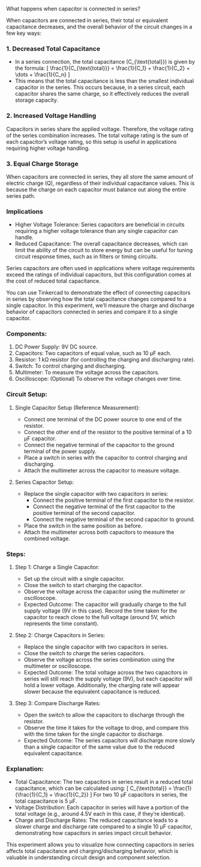 What happens when capacitor is connected in series?

When capacitors are connected in series, their total or equivalent capacitance decreases, and the overall behavior of the circuit changes in a few key ways:

### 1. Decreased Total Capacitance

   - In a series connection, the total capacitance \(C_{\text{total}}\) is given by the formula:
     \[
     \frac{1}{C_{\text{total}}} = \frac{1}{C_1} + \frac{1}{C_2} + \dots + \frac{1}{C_n}
     \]
   - This means that the total capacitance is less than the smallest individual capacitor in the series. This occurs because, in a series circuit, each capacitor shares the same charge, so it effectively reduces the overall storage capacity.

### 2. Increased Voltage Handling

Capacitors in series share the applied voltage. Therefore, the voltage rating of the series combination increases. The total voltage rating is the sum of each capacitor’s voltage rating, so this setup is useful in applications requiring higher voltage handling.

### 3. Equal Charge Storage

When capacitors are connected in series, they all store the same amount of electric charge \(Q\), regardless of their individual capacitance values. This is because the charge on each capacitor must balance out along the entire series path.

### Implications

   - Higher Voltage Tolerance: Series capacitors are beneficial in circuits requiring a higher voltage tolerance than any single capacitor can handle.
   - Reduced Capacitance: The overall capacitance decreases, which can limit the ability of the circuit to store energy but can be useful for tuning circuit response times, such as in filters or timing circuits. 

Series capacitors are often used in applications where voltage requirements exceed the ratings of individual capacitors, but this configuration comes at the cost of reduced total capacitance.

You can use Tinkercad to demonstrate the effect of connecting capacitors in series by observing how the total capacitance changes compared to a single capacitor. In this experiment, we’ll measure the charge and discharge behavior of capacitors connected in series and compare it to a single capacitor.

### Components:

1. DC Power Supply: 9V DC source.
2. Capacitors: Two capacitors of equal value, such as 10 µF each.
3. Resistor: 1 kΩ resistor (for controlling the charging and discharging rate).
4. Switch: To control charging and discharging.
5. Multimeter: To measure the voltage across the capacitors.
6. Oscilloscope: (Optional) To observe the voltage changes over time.

### Circuit Setup:

1. Single Capacitor Setup (Reference Measurement):
   - Connect one terminal of the DC power source to one end of the resistor.
   - Connect the other end of the resistor to the positive terminal of a 10 µF capacitor.
   - Connect the negative terminal of the capacitor to the ground terminal of the power supply.
   - Place a switch in series with the capacitor to control charging and discharging.
   - Attach the multimeter across the capacitor to measure voltage.

2. Series Capacitor Setup:
   - Replace the single capacitor with two capacitors in series:
     - Connect the positive terminal of the first capacitor to the resistor.
     - Connect the negative terminal of the first capacitor to the positive terminal of the second capacitor.
     - Connect the negative terminal of the second capacitor to ground.
   - Place the switch in the same position as before.
   - Attach the multimeter across both capacitors to measure the combined voltage.

### Steps:

1. Step 1: Charge a Single Capacitor:
   - Set up the circuit with a single capacitor.
   - Close the switch to start charging the capacitor.
   - Observe the voltage across the capacitor using the multimeter or oscilloscope.
   - Expected Outcome: The capacitor will gradually charge to the full supply voltage (9V in this case). Record the time taken for the capacitor to reach close to the full voltage (around 5V, which represents the time constant).

2. Step 2: Charge Capacitors in Series:
   - Replace the single capacitor with two capacitors in series.
   - Close the switch to charge the series capacitors.
   - Observe the voltage across the series combination using the multimeter or oscilloscope.
   - Expected Outcome: The total voltage across the two capacitors in series will still reach the supply voltage (9V), but each capacitor will hold a lower voltage. Additionally, the charging rate will appear slower because the equivalent capacitance is reduced.

3. Step 3: Compare Discharge Rates:
   - Open the switch to allow the capacitors to discharge through the resistor.
   - Observe the time it takes for the voltage to drop, and compare this with the time taken for the single capacitor to discharge.
   - Expected Outcome: The series capacitors will discharge more slowly than a single capacitor of the same value due to the reduced equivalent capacitance.

### Explanation:

- Total Capacitance: The two capacitors in series result in a reduced total capacitance, which can be calculated using:
  \[
  C_{\text{total}} = \frac{1}{\frac{1}{C_1} + \frac{1}{C_2}}
  \]
  For two 10 µF capacitors in series, the total capacitance is 5 µF.
- Voltage Distribution: Each capacitor in series will have a portion of the total voltage (e.g., around 4.5V each in this case, if they’re identical).
- Charge and Discharge Rates: The reduced capacitance leads to a slower charge and discharge rate compared to a single 10 µF capacitor, demonstrating how capacitors in series impact circuit behavior.

This experiment allows you to visualize how connecting capacitors in series affects total capacitance and charging/discharging behavior, which is valuable in understanding circuit design and component selection.
